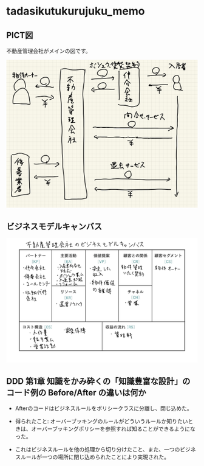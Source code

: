 # tadasikutukurujuku_memo


## PICT図

不動産管理会社がメインの図です。

![pict図](pict-8.jpg)

## ビジネスモデルキャンバス
![ビジネスモデルキャンバス](bmc.jpg)

## DDD 第1章 知識をかみ砕くの「知識豊富な設計」のコード例の Before/After の違いは何か


* Afterのコードはビジネスルールをポリシークラスに分離し、閉じ込めた。

* 得られたこと: オーバーブッキングのルールがどういうルールか知りたいときは、オーバーブッキングポリシーを参照すれば知ることができるようになった。
* これはビジネスルールを他の処理から切り分けたこと、また、一つのビジネスルールが一つの場所に閉じ込められたことにより実現された。


